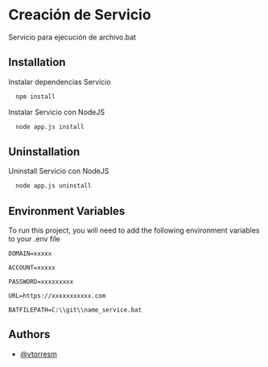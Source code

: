
# Creación de Servicio

Servicio para ejecución de archivo.bat


## Installation

Instalar dependencias Servicio

```bash
  npm install
```

Instalar Servicio con NodeJS

```bash
  node app.js install
```

## Uninstallation

Uninstall Servicio con NodeJS

```bash
  node app.js uninstall
```

## Environment Variables

To run this project, you will need to add the following environment variables to your .env file

`DOMAIN=xxxxx`

`ACCOUNT=xxxxx`

`PASSWORD=xxxxxxxxx`

`URL=https://xxxxxxxxxxx.com`

`BATFILEPATH=C:\\git\\name_service.bat`


## Authors

- [@vtorresm](https://github.com/vtorresm)
